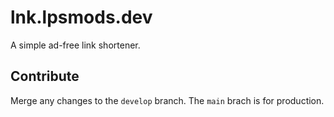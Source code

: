 # lnk.lpsmods.dev

A simple ad-free link shortener.

## Contribute

Merge any changes to the `develop` branch. The `main` brach is for production.
